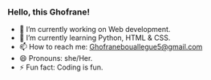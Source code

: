 ### Hello, this Ghofrane!

- 🔭 I’m currently working on Web development.
- 🌱 I’m currently learning Python, HTML & CSS.
- 📫 How to reach me: Ghofranebouallegue5@gmail.com
- 😄 Pronouns: she/Her.
- ⚡ Fun fact: Coding is fun.

